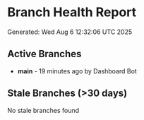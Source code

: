 # Branch Health Report
Generated: Wed Aug  6 12:32:06 UTC 2025

## Active Branches
- **main** - 19 minutes ago by Dashboard Bot

## Stale Branches (>30 days)
No stale branches found
